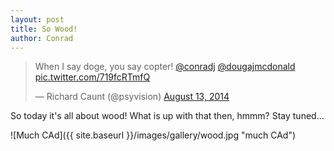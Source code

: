 ```yaml
---
layout: post
title: So Wood!
author: Conrad
---
```


<blockquote class="twitter-tweet" data-partner="tweetdeck"><p>When I say doge, you say copter! <a href="https://twitter.com/conradj">@conradj</a> <a href="https://twitter.com/dougajmcdonald">@dougajmcdonald</a> <a href="http://t.co/719fcRTmfQ">pic.twitter.com/719fcRTmfQ</a></p>&mdash; Richard Caunt (@psyvision) <a href="https://twitter.com/psyvision/statuses/499623887123271680">August 13, 2014</a></blockquote>
<script async src="//platform.twitter.com/widgets.js" charset="utf-8"></script>

So today it's all about wood! What is up with that then, hmmm? Stay tuned...

![Much CAd]({{ site.baseurl }}/images/gallery/wood.jpg "much CAd")